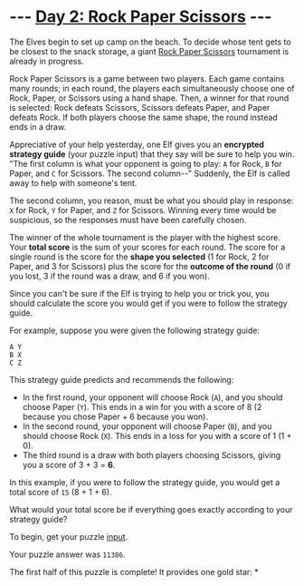 # --- [Day 2: Rock Paper Scissors](https://adventofcode.com/2022/day/2) ---

The Elves begin to set up camp on the beach.
To decide whose tent gets to be closest to the snack storage, a giant [Rock Paper Scissors](https://en.wikipedia.org/wiki/Rock_paper_scissors) tournament is already in progress.

Rock Paper Scissors is a game between two players.
Each game contains many rounds; in each round, the players each simultaneously choose one of Rock, Paper, or Scissors using a hand shape.
Then, a winner for that round is selected: Rock defeats Scissors, Scissors defeats Paper, and Paper defeats Rock.
If both players choose the same shape, the round instead ends in a draw.

Appreciative of your help yesterday, one Elf gives you an **encrypted strategy guide** (your puzzle input) that they say will be sure to help you win.
"The first column is what your opponent is going to play: `A` for Rock, `B` for Paper, and `C` for Scissors.
The second column--" Suddenly, the Elf is called away to help with someone's tent.

The second column, you reason, must be what you should play in response: `X` for Rock, `Y` for Paper, and `Z` for Scissors.
Winning every time would be suspicious, so the responses must have been carefully chosen.

The winner of the whole tournament is the player with the highest score.
Your **total score** is the sum of your scores for each round.
The score for a single round is the score for the **shape you selected** (1 for Rock, 2 for Paper, and 3 for Scissors) plus the score for the **outcome of the round** (0 if you lost, 3 if the round was a draw, and 6 if you won).

Since you can't be sure if the Elf is trying to help you or trick you, you should calculate the score you would get if you were to follow the strategy guide.

For example, suppose you were given the following strategy guide:

```text
A Y
B X
C Z
```

This strategy guide predicts and recommends the following:

- In the first round, your opponent will choose Rock (`A`), and you should choose Paper (`Y`).  This ends in a win for you with a score of 8 (2 because you chose Paper + 6 because you won).
- In the second round, your opponent will choose Paper (`B`), and you should choose Rock (`X`).  This ends in a loss for you with a score of 1 (1 + 0).
- The third round is a draw with both players choosing Scissors, giving you a score of 3 + 3 = **6**.

In this example, if you were to follow the strategy guide, you would get a total score of `15` (8 + 1 + 6).

What would your total score be if everything goes exactly according to your strategy guide?

To begin, get your puzzle [input](../data/day01/day01-input.txt).

Your puzzle answer was `11386`.

The first half of this puzzle is complete! It provides one gold star: *
